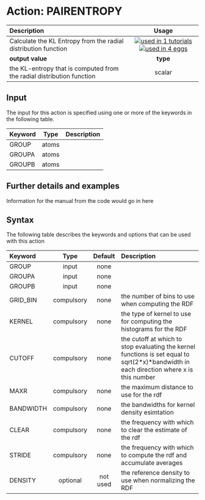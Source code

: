 # Action: PAIRENTROPY

| Description    | Usage |
|:--------|:--------:|
| Calculate the KL Entropy from the radial distribution function | [![used in 1 tutorials](https://img.shields.io/badge/tutorials-1-green.svg)](https://www.plumed-tutorials.org/browse.html?search=PAIRENTROPY)[![used in 4 eggs](https://img.shields.io/badge/nest-4-green.svg)](https://www.plumed-nest.org/browse.html?search=PAIRENTROPY)|
 | **output value** | **type** |
| the KL-entropy that is computed from the radial distribution function | scalar |

## Input

The input for this action is specified using one or more of the keywords in the following table.

| Keyword |  Type | Description |
|:--------|:------:|:-----------|
| GROUP | atoms |  |
| GROUPA | atoms |  |
| GROUPB | atoms |  |


## Further details and examples 
Information for the manual from the code would go in here 
## Syntax 
The following table describes the keywords and options that can be used with this action 

| Keyword | Type | Default | Description |
|:-------|:----:|:-------:|:-----------|
| GROUP | input | none |  |
| GROUPA | input | none |  |
| GROUPB | input | none |  |
| GRID_BIN | compulsory | none | the number of bins to use when computing the RDF |
| KERNEL | compulsory | none |  the type of kernel to use for computing the histograms for the RDF |
| CUTOFF | compulsory | none |  the cutoff at which to stop evaluating the kernel functions is set equal to sqrt(2*x)*bandwidth in each direction where x is this number |
| MAXR | compulsory | none | the maximum distance to use for the rdf |
| BANDWIDTH | compulsory | none | the bandwidths for kernel density esimtation |
| CLEAR | compulsory | none |  the frequency with which to clear the estimate of the rdf |
| STRIDE | compulsory | none |  the frequency with which to compute the rdf and accumulate averages |
| DENSITY | optional | not used | the reference density to use when normalizing the RDF |
